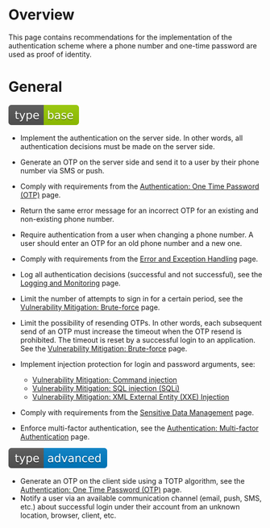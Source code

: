 # Overview

This page contains recommendations for the implementation of the authentication scheme where a phone number and one-time password are used as proof of identity.

# General

<div align="left">
<img src="/.gitbook/assets/type-base-icon.svg">
</div>

- Implement the authentication on the server side. In other words, all authentication decisions must be made on the server side.
- Generate an OTP on the server side and send it to a user by their phone number via SMS or push.
- Comply with requirements from the [Authentication: One Time Password (OTP)](/Web%20Application/Authentication/One%20Time%20Password%20(OTP)/README.md) page.
- Return the same error message for an incorrect OTP for an existing and non-existing phone number.
- Require authentication from a user when changing a phone number. A user should enter an OTP for an old phone number and a new one.
- Comply with requirements from the [Error and Exception Handling](/Web%20Application/Error%20and%20Exception%20Handling/README.md) page.
- Log all authentication decisions (successful and not successful), see the [Logging and Monitoring](/Web%20Application/Logging%20and%20Monitoring/README.md) page.
- Limit the number of attempts to sign in for a certain period, see the [Vulnerability Mitigation: Brute-force](/Web%20Application/Vulnerability%20Mitigation/Brute-force/README.md) page.
- Limit the possibility of resending OTPs. In other words, each subsequent send of an OTP must increase the timeout when the OTP resend is prohibited. The timeout is reset by a successful login to an application. See the [Vulnerability Mitigation: Brute-force](/Web%20Application/Vulnerability%20Mitigation/Brute-force/README.md) page.
- Implement injection protection for login and password arguments, see:

    - [Vulnerability Mitigation: Command injection](/Web%20Application/Vulnerability%20Mitigation/Command%20Injection/README.md)
    - [Vulnerability Mitigation: SQL injection (SQLi)](/Web%20Application/Vulnerability%20Mitigation/SQL%20Injection/README.md)
    - [Vulnerability Mitigation: XML External Entity (XXE) Injection](/Web%20Application/Vulnerability%20Mitigation/XML%20External%20Entity%20(XXE)%20Injection/README.md)

- Comply with requirements from the [Sensitive Data Management](/Web%20Application/Sensitive%20Data%20Management/README.md) page.
- Enforce multi-factor authentication, see the [Authentication: Multi-factor Authentication](/Web%20Application/Authentication/Multi-factor%20Authentication/README.md) page.

<div align="left">
<img src="/.gitbook/assets/type-advanced-icon.svg">
</div>

- Generate an OTP on the client side using a TOTP algorithm, see the [Authentication: One Time Password (OTP)](/Web%20Application/Authentication/One%20Time%20Password%20(OTP)/README.md) page.
- Notify a user via an available communication channel (email, push, SMS, etc.) about successful login under their account from an unknown location, browser, client, etc.
